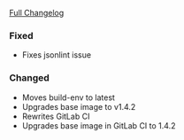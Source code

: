[Full Changelog][changelog]

### Fixed

- Fixes jsonlint issue

### Changed

- Moves build-env to latest
- Upgrades base image to v1.4.2
- Rewrites GitLab CI
- Upgrades base image in GitLab CI to 1.4.2

[changelog]: https://github.com/hassio-addons/addon-ftp/compare/v1.1.0...v1.2.0